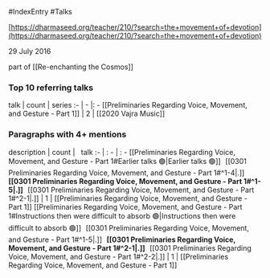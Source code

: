 #IndexEntry #Talks

[https://dharmaseed.org/teacher/210/?search=the+movement+of+devotion](https://dharmaseed.org/teacher/210/?search=the+movement+of+devotion) 

29 July 2016

part of [[Re-enchanting the Cosmos]]


### Top 10 referring talks
talk | count | series
:- | - |: -
[[Preliminaries Regarding Voice, Movement, and Gesture - Part 1]] | 2 | [[2020 Vajra Music]]

### Paragraphs with 4+ mentions
description | count | &nbsp;&nbsp;talk
:- | : - | : -
[[Preliminaries Regarding Voice, Movement, and Gesture - Part 1#Earlier talks 🟢\|Earlier talks 🟢]] &nbsp;&nbsp;[[0301 Preliminaries Regarding Voice, Movement, and Gesture - Part 1#^1-4\|.]] &nbsp; **[[0301 Preliminaries Regarding Voice, Movement, and Gesture - Part 1#^1-5\|.]]** &nbsp; [[0301 Preliminaries Regarding Voice, Movement, and Gesture - Part 1#^2-1\|.]] | 1 | [[Preliminaries Regarding Voice, Movement, and Gesture - Part 1]]
[[Preliminaries Regarding Voice, Movement, and Gesture - Part 1#Instructions then were difficult to absorb 🟢\|Instructions then were difficult to absorb 🟢]] &nbsp;&nbsp;[[0301 Preliminaries Regarding Voice, Movement, and Gesture - Part 1#^1-5\|.]] &nbsp; **[[0301 Preliminaries Regarding Voice, Movement, and Gesture - Part 1#^2-1\|.]]** &nbsp; [[0301 Preliminaries Regarding Voice, Movement, and Gesture - Part 1#^2-2\|.]] | 1 | [[Preliminaries Regarding Voice, Movement, and Gesture - Part 1]]

